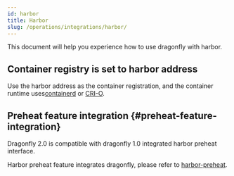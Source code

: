 ```yaml
---
id: harbor
title: Harbor
slug: /operations/integrations/harbor/
---
```


This document will help you experience how to use dragonfly with harbor.

## Container registry is set to harbor address

Use the harbor address as the container registration, and the container runtime uses[containerd](../integrations/container-runtime/containerd.md#private-registry-using-self-signed-certificates) or [CRI-O](../integrations/container-runtime/cri-o.md#private-registry-using-self-signed-certificates).

## Preheat feature integration {#preheat-feature-integration}

Dragonfly 2.0 is compatible with dragonfly 1.0 integrated harbor preheat interface.

Harbor preheat feature integrates dragonfly, please refer to [harbor-preheat](../../advanced-guides/preheat.md#preheat).
